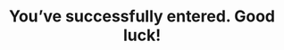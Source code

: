 ---
layout: entered
id: entered
nav: false

title: You’ve successfully entered. Good luck!
cta:
  text: Back to Overview
  link: "{{site.baseurl}}"
---